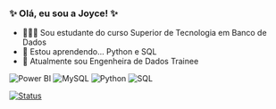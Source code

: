 

  ### ✨ Olá, eu sou a Joyce!  ✨



  - 👩🏼‍💻 Sou estudante do curso Superior de Tecnologia em Banco de Dados
  - 🌱 Estou aprendendo... Python e SQL
  - 🔭 Atualmente sou Engenheira de Dados Trainee



![Power BI](https://img.shields.io/badge/-Power%20BI-black?style=plastic&logo=Power-BI)
![MySQL](https://img.shields.io/badge/-MySQL-333333?style=flat&logo=mysql)
![Python](https://img.shields.io/badge/-Python-black?style=flat-square&logo=Python)
![SQL](https://img.shields.io/badge/-SQL-black?style=flat-square&logo=SQL)


[![Status ](https://github-readme-stats.vercel.app/api?username=JoyceBrzozowy&theme=dark)](https://github.com/JoyceBrzozowy/)









 

















          
          



  
